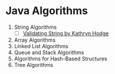 # Java Algorithms
1. String Algorithms
   - [ ] [Validating String by Kathryn Hodge](https://www.linkedin.com/learning/java-algorithms/validate-strings-in-java-all-or-nothing-properties)
2. Array Algorithms
3. Linked List Algorithms
4. Queue and Stack Algorithms
5. Algorithms for Hash-Based Structures
6. Tree Algorithms
